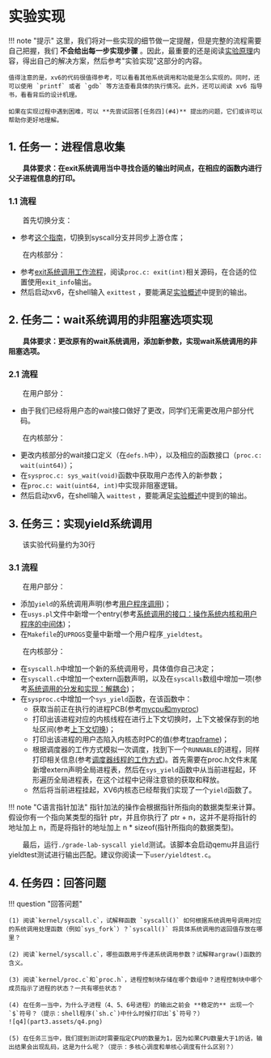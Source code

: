 # 实验实现
!!! note "提示"
    这里，我们将对一些实现的细节做一定提醒，但是完整的流程需要自己把握，我们 **不会给出每一步实现步骤** 。因此，最重要的还是阅读[实验原理](../part2)内容，得出自己的解决方案，然后参考"实验实现"这部分的内容。

    值得注意的是，xv6的代码很值得参考，可以看看其他系统调用和功能是怎么实现的。同时，还可以使用 `printf` 或者 `gdb` 等方法查看具体的执行情况。此外，还可以阅读 xv6 指导书，看看背后的设计机理。
    
    如果在实现过程中遇到困难，可以 **先尝试回答[任务四](#4)** 提出的问题，它们或许可以帮助你更好地理解。

## 1. 任务一：进程信息收集

&emsp;&emsp;**具体要求：在exit系统调用当中寻找合适的输出时间点，在相应的函数内进行父子进程信息的打印。**

### 1.1 流程

&emsp;&emsp;首先切换分支：

- 参考[这个指南](../part1/#31)，切换到syscall分支并同步上游仓库；

&emsp;&emsp;在内核部分：

- 参考[exit系统调用工作流程](../part2/#3)，阅读`proc.c: exit(int)`相关源码，在合适的位置使用`exit_info`输出。
- 然后启动xv6，在shell输入 `exittest` ，要能满足[实验概述](../part1/#322)中提到的输出。

## 2. 任务二：wait系统调用的非阻塞选项实现

&emsp;&emsp;**具体要求：更改原有的wait系统调用，添加新参数，实现wait系统调用的非阻塞选项。**

### 2.1 流程

&emsp;&emsp;在用户部分：

- 由于我们已经将用户态的wait接口做好了更改，同学们无需更改用户部分代码。

&emsp;&emsp;在内核部分：

- 更改内核部分的wait接口定义（在`defs.h`中），以及相应的函数接口（`proc.c: wait(uint64)`）；
- 在`sysproc.c: sys_wait(void)`函数中获取用户态传入的新参数；
- 在`proc.c: wait(uint64, int)`中实现非阻塞逻辑。
- 然后启动xv6，在shell输入 `waittest` ，要能满足[实验概述](../part1/#33)中提到的输出。

## 3. 任务三：实现yield系统调用

&emsp;&emsp;该实验代码量约为30行

### 3.1 流程 

&emsp;&emsp;在用户部分：

- 添加`yield`的系统调用声明(参考[用户程序调用](../part2/#21))；
- 在`usys.pl`文件中新增一个entry(参考[系统调用的接口：操作系统内核和用户程序的中间体](../part2/#12))；
- 在`Makefile`的`UPROGS`变量中新增一个用户程序`_yieldtest`。

&emsp;&emsp;在内核部分：

- 在`syscall.h`中增加一个新的系统调用号，具体值你自己决定；
- 在`syscall.c`中增加一个extern函数声明，以及在`syscalls`数组中增加一项(参考[系统调用的分发和实现：解耦合](../part2/#14))；
- 在`sysproc.c`中增加一个`sys_yield`函数，在该函数中：
    - 获取当前正在执行的进程PCB(参考[mycpu和myproc](../part2/#73-mycpumyproc))
    - 打印出该进程对应的内核线程在进行上下文切换时，上下文被保存到的地址区间(参考[上下文切换](../part2/#71))；
    - 打印出该进程的用户态陷入内核态时PC的值(参考[trapframe](../part2/#31-trapframe))；
    - 根据调度器的工作方式模拟一次调度，找到下一个`RUNNABLE`的进程，同样打印相关信息(参考[调度器线程的工作方式](../part2/#72))。首先需要在proc.h文件末尾新增extern声明全局进程表，然后在`sys_yield`函数中从当前进程起，环形遍历全局进程表，在这个过程中记得注意锁的获取和释放。
    - 然后将当前进程挂起，XV6内核态已经帮我们实现了一个`yield`函数了。

!!! note "C语言指针加法"
    指针加法的操作会根据指针所指向的数据类型来计算。假设你有一个指向某类型的指针 ptr，并且你执行了 ptr + n，这并不是将指针的地址加上 n，而是将指针的地址加上 n * sizeof(指针所指向的数据类型)。

&emsp;&emsp;最后，运行`./grade-lab-syscall yield`测试。该脚本会启动qemu并且运行yieldtest测试进行输出匹配。建议你阅读一下`user/yieldtest.c`。
## 4. 任务四：回答问题

!!! question  "回答问题"
    

    (1) 阅读`kernel/syscall.c`，试解释函数 `syscall()` 如何根据系统调用号调用对应的系统调用处理函数（例如`sys_fork`）？`syscall()` 将具体系统调用的返回值存放在哪里？
    
    (2) 阅读`kernel/syscall.c`，哪些函数用于传递系统调用参数？试解释argraw()函数的含义。
    
    (3) 阅读`kernel/proc.c`和`proc.h`，进程控制块存储在哪个数组中？进程控制块中哪个成员指示了进程的状态？一共有哪些状态？

    (4) 在任务一当中，为什么子进程（4、5、6号进程）的输出之前会 **稳定的** 出现一个`$`符号？（提示：shell程序(`sh.c`)中什么时候打印出`$`符号？）  
    ![q4](part3.assets/q4.png)
    
    (5) 在任务三当中，我们提到测试时需要指定CPU的数量为1，因为如果CPU数量大于1的话，输出结果会出现乱码，这是为什么呢？（提示：多核心调度和单核心调度有什么区别？）

​      
